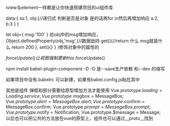 iview与element一样都是让你快速搭建项目的ui组件库



data:{
    ss:1,
    obj:{//递归式  判断是否是对象 是的话再for in然后再增加响应
        a:2,
        b:3
    }
}


let obj={
    msg:'100'
}
给obj中的msg增加响应，
Object.definedProperty(obj,'msg',{//数据劫持
    get(){//return 什么 msg就是什么
        return 200
    },
    set(){}
} )修饰对象中的属性的



$forceUpdate( ) 让视图强制更新
this.$forceUpdate()


npm install babel-plugin-component -D
-D 是--save生产依赖 和--dev 的缩写

如果项目中没有.babelrc 可以新建，如果有babel.config.js粘在其中

其他是组件
弹框和部分需要给原型增加方法才能使用
Vue.prototype.$loading = Loading.service;
Vue.prototype.$msgbox = MessageBox;
Vue.prototype.$alert = MessageBox.alert;
Vue.prototype.$confirm = MessageBox.confirm;
Vue.prototype.$prompt = MessageBox.prompt;
Vue.prototype.$notify = Notification;
Vue.prototype.$message = Message;
以后也可以把公共的方法放在vue的原型上，组件也可以通过__proto__找到
